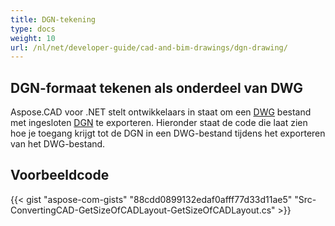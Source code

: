 ```yaml
---
title: DGN-tekening
type: docs
weight: 10
url: /nl/net/developer-guide/cad-and-bim-drawings/dgn-drawing/
---
```


## **DGN-formaat tekenen als onderdeel van DWG**

Aspose.CAD voor .NET stelt ontwikkelaars in staat om een [DWG](https://docs.fileformat.com/cad/dwg/) bestand met ingesloten [DGN](https://docs.fileformat.com/cad/dgn/) te exporteren. Hieronder staat de code die laat zien hoe je toegang krijgt tot de DGN in een DWG-bestand tijdens het exporteren van het DWG-bestand.

## Voorbeeldcode

{{< gist "aspose-com-gists" "88cdd0899132edaf0afff77d33d11ae5" "Src-ConvertingCAD-GetSizeOfCADLayout-GetSizeOfCADLayout.cs" >}}
